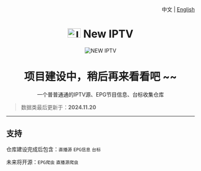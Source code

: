 <p align="right">中文 | 
  <a href="/README.md">
English
  </a>
</p>

<h1 align="center"><img src="https://cdn.jsdelivr.net/gh/raw.githubusercontent.com/x441/New-IPTV/refs/heads/main/docs/img/New_IPTV_Logo.png" alt="logo" width="35" height="25" /> New IPTV</h1>

<p align="center"><img src="https://cdn.jsdelivr.net/gh/raw.githubusercontent.com/x441/New-IPTV/refs/heads/main/docs/img/New.png" alt="NEW IPTV"></p>



<h1 align="center">项目建设中，稍后再来看看吧 ~~</h1>

<p align="center">一个普普通通的IPTV源、EPG节目信息、台标收集仓库</p>

>数据类最后更新于：**2024.11.20**

---
## 支持

仓库建设完成后包含：`直播源` `EPG信息` `台标` 

未来将开源：`EPG爬虫` `直播源爬虫` 